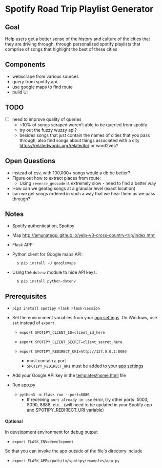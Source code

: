 # Spotify Road Trip Playlist Generator

## Goal
Help users get a better sense of the history and culture of the cities that they are driving through, through personalized spotify playlists that comprise of songs that highlight the best of these cities

## Components
* webscrape from various sources
* query from spotify api  
* use google maps to find route
* build UI

## TODO
* [ ] need to improve quality of queries
    * ~10% of songs scraped weren't able to be queried from spotify
    * try out the fuzzy wuzzy api?
    * besides songs that just contain the names of cities that you pass through, also find songs about things associated with a city
    https://relatedwords.org/relatedto/ or word2vec?

## Open Questions
* instead of csv, with 100,000+ songs would a db be better?
* Figure out how to extract places from route:
    * Using `reverse_geocode` is extremely slow - need to find a better way
* How can we geotag songs at a granular level (exact location)
* can we get songs ordered in such a way that we hear them as we pass through?

## Notes
* Spotify authentication, Spotipy

* Map
http://amunategui.github.io/yelp-v3-cross-country-trip/index.html

* Flask APP

* Python client for Google maps API: 

        $ pip install -U googlemaps

* Using the `dotenv` module to hide API keys:

        $ pip install python-dotenv

## Prerequisites

- `pip3 install spotipy Flask Flask-Session`
- Set the environment variables from your [app settings](https://developer.spotify.com/dashboard/applications). On Windows, use `set` instead of `export`.
    - `export SPOTIPY_CLIENT_ID=client_id_here`
    - `export SPOTIPY_CLIENT_SECRET=client_secret_here`

    - `export SPOTIPY_REDIRECT_URI=http://127.0.0.1:8080` 
        - must contain a port
        - `SPOTIPY_REDIRECT_URI` must be added to your [app settings](https://developer.spotify.com/dashboard/applications)

- Add your Google API key in the [templates\home.html](https://github.com/marcm97/Spotify-Road-Trip/blob/599a3d2d291890108833487c551a8dfbb11c830a/templates/home.html#L7) file
- Run app.py
    - `python3 -m flask run --port=8080`
        - If receiving `port already in use` error, try other ports: 5000, 8090, 8888, etc...
(will need to be updated in your Spotify app and SPOTIPY_REDIRECT_URI variable)

#### Optional

In development environment for debug output
- `export FLASK_ENV=development`

So that you can invoke the app outside of the file's directory include
- `export FLASK_APP=/path/to/spotipy/examples/app.py`


